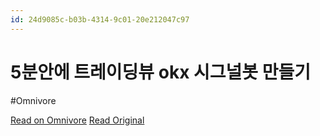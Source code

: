 ```yaml
---
id: 24d9085c-b03b-4314-9c01-20e212047c97
---
```


# 5분안에 트레이딩뷰 okx 시그널봇 만들기
#Omnivore

[Read on Omnivore](https://omnivore.app/me/https-youtube-com-watch-v-p-gjkx-g-rn-5-a-191883e28ee)
[Read Original](https://youtube.com/watch?v=PGjkxG_RN5A)

